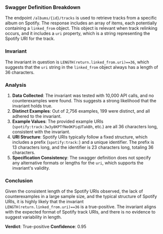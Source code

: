### Swagger Definition Breakdown
The endpoint `/albums/{id}/tracks` is used to retrieve tracks from a specific album on Spotify. The response includes an array of items, each potentially containing a `linked_from` object. This object is relevant when track relinking occurs, and it includes a `uri` property, which is a string representing the Spotify URI for the track.

### Invariant
The invariant in question is `LENGTH(return.linked_from.uri)==36`, which suggests that the `uri` string in the `linked_from` object always has a length of 36 characters.

### Analysis
1. **Data Collected**: The invariant was tested with 10,000 API calls, and no counterexamples were found. This suggests a strong likelihood that the invariant holds true.
2. **Distinct Examples**: Out of 2,756 examples, 199 were distinct, and all adhered to the invariant.
3. **Example Values**: The provided example URIs (`spotify:track:3w3y8KPTfNeOKPiqUTakBh`, etc.) are all 36 characters long, consistent with the invariant.
4. **URI Structure**: Spotify URIs typically follow a fixed structure, which includes a prefix (`spotify:track:`) and a unique identifier. The prefix is 13 characters long, and the identifier is 23 characters long, totaling 36 characters.
5. **Specification Consistency**: The swagger definition does not specify any alternative formats or lengths for the `uri`, which supports the invariant's validity.

### Conclusion
Given the consistent length of the Spotify URIs observed, the lack of counterexamples in a large sample size, and the typical structure of Spotify URIs, it is highly likely that the invariant `LENGTH(return.linked_from.uri)==36` is a true-positive. The invariant aligns with the expected format of Spotify track URIs, and there is no evidence to suggest variability in length.

**Verdict**: True-positive
**Confidence**: 0.95
